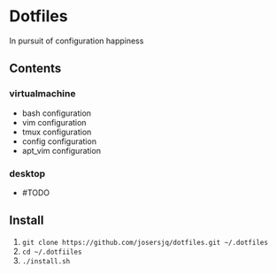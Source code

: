 # Dotfiles

In pursuit of configuration happiness

## Contents

### virtualmachine
+ bash configuration
+ vim configuration
+ tmux configuration
+ config configuration
+ apt_vim configuration

### desktop
+ #TODO

## Install

1. `git clone https://github.com/josersjq/dotfiles.git ~/.dotfiles`
1. `cd ~/.dotfiiles`
1. `./install.sh`
